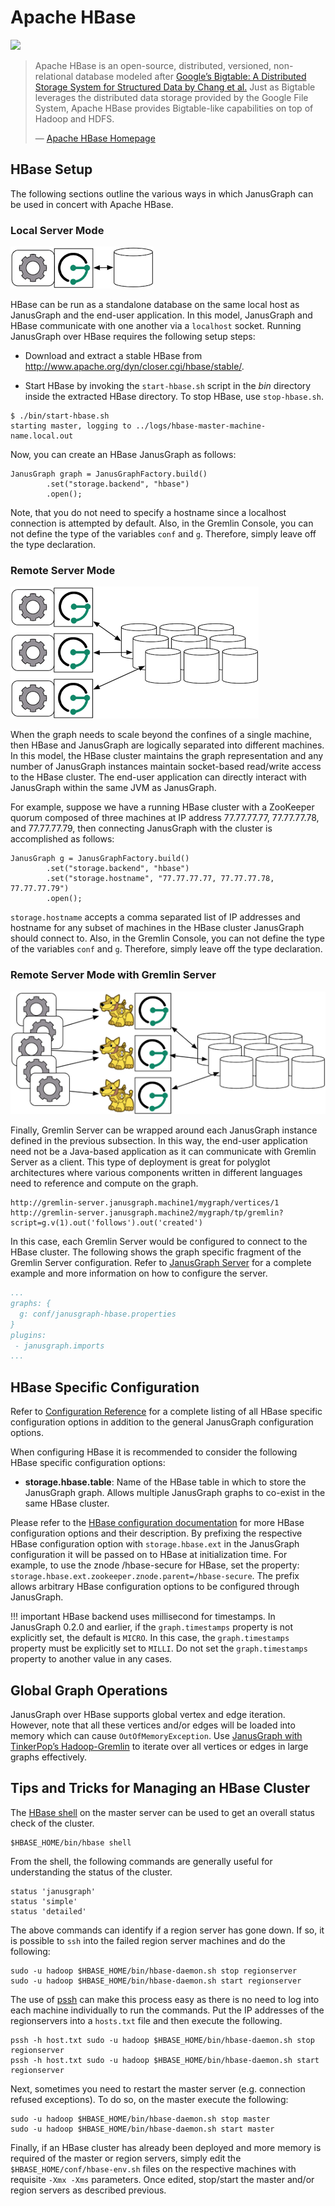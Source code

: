 Apache HBase
============

![](http://hbase.apache.org/images/hbase_logo.png)

> Apache HBase is an open-source, distributed, versioned, non-relational
> database modeled after [Google’s Bigtable: A Distributed Storage
> System for Structured Data by Chang et
> al.](http://static.googleusercontent.com/media/research.google.com/en/us/archive/bigtable-osdi06.pdf)
> Just as Bigtable leverages the distributed data storage provided by
> the Google File System, Apache HBase provides Bigtable-like
> capabilities on top of Hadoop and HDFS.
>
> —  [Apache HBase Homepage](http://hbase.apache.org/)

HBase Setup
-----------

The following sections outline the various ways in which JanusGraph can
be used in concert with Apache HBase.

### Local Server Mode

![](modes-local.png)

HBase can be run as a standalone database on the same local host as
JanusGraph and the end-user application. In this model, JanusGraph and
HBase communicate with one another via a `localhost` socket. Running
JanusGraph over HBase requires the following setup steps:

-   Download and extract a stable HBase from
    <http://www.apache.org/dyn/closer.cgi/hbase/stable/>.

-   Start HBase by invoking the `start-hbase.sh` script in the *bin*
    directory inside the extracted HBase directory. To stop HBase, use
    `stop-hbase.sh`.

<!-- -->

    $ ./bin/start-hbase.sh
    starting master, logging to ../logs/hbase-master-machine-name.local.out

Now, you can create an HBase JanusGraph as follows:

    JanusGraph graph = JanusGraphFactory.build()
            .set("storage.backend", "hbase")
            .open();

Note, that you do not need to specify a hostname since a localhost
connection is attempted by default. Also, in the Gremlin Console, you
can not define the type of the variables `conf` and `g`. Therefore,
simply leave off the type declaration.

### Remote Server Mode

![](modes-distributed.png)

When the graph needs to scale beyond the confines of a single machine,
then HBase and JanusGraph are logically separated into different
machines. In this model, the HBase cluster maintains the graph
representation and any number of JanusGraph instances maintain
socket-based read/write access to the HBase cluster. The end-user
application can directly interact with JanusGraph within the same JVM as
JanusGraph.

For example, suppose we have a running HBase cluster with a ZooKeeper
quorum composed of three machines at IP address 77.77.77.77,
77.77.77.78, and 77.77.77.79, then connecting JanusGraph with the
cluster is accomplished as follows:

    JanusGraph g = JanusGraphFactory.build()
            .set("storage.backend", "hbase")
            .set("storage.hostname", "77.77.77.77, 77.77.77.78, 77.77.77.79")
            .open();

`storage.hostname` accepts a comma separated list of IP addresses and
hostname for any subset of machines in the HBase cluster JanusGraph
should connect to. Also, in the Gremlin Console, you can not define the
type of the variables `conf` and `g`. Therefore, simply leave off the
type declaration.

### Remote Server Mode with Gremlin Server

![](modes-rexster.png)

Finally, Gremlin Server can be wrapped around each JanusGraph instance
defined in the previous subsection. In this way, the end-user
application need not be a Java-based application as it can communicate
with Gremlin Server as a client. This type of deployment is great for
polyglot architectures where various components written in different
languages need to reference and compute on the graph.

    http://gremlin-server.janusgraph.machine1/mygraph/vertices/1
    http://gremlin-server.janusgraph.machine2/mygraph/tp/gremlin?script=g.v(1).out('follows').out('created')

In this case, each Gremlin Server would be configured to connect to the
HBase cluster. The following shows the graph specific fragment of the
Gremlin Server configuration. Refer to [JanusGraph Server](../basics/server.md) for a complete
example and more information on how to configure the server.

```yaml
...
graphs: {
  g: conf/janusgraph-hbase.properties
}
plugins:
 - janusgraph.imports
...
```

HBase Specific Configuration
----------------------------

Refer to [Configuration Reference](../basics/configuration-reference.md) for a complete listing of all HBase specific
configuration options in addition to the general JanusGraph
configuration options.

When configuring HBase it is recommended to consider the following HBase
specific configuration options:

-   **storage.hbase.table**: Name of the HBase table in which to store
    the JanusGraph graph. Allows multiple JanusGraph graphs to co-exist
    in the same HBase cluster.

Please refer to the [HBase configuration
documentation](http://hbase.apache.org/book/config.files.html) for more
HBase configuration options and their description. By prefixing the
respective HBase configuration option with `storage.hbase.ext` in the
JanusGraph configuration it will be passed on to HBase at initialization
time. For example, to use the znode /hbase-secure for HBase, set the
property: `storage.hbase.ext.zookeeper.znode.parent=/hbase-secure`. The
prefix allows arbitrary HBase configuration options to be configured
through JanusGraph.

!!! important
    HBase backend uses millisecond for timestamps. In JanusGraph 0.2.0 and
    earlier, if the `graph.timestamps` property is not explicitly set, the
    default is `MICRO`. In this case, the `graph.timestamps` property must
    be explicitly set to `MILLI`. Do not set the `graph.timestamps`
    property to another value in any cases.

Global Graph Operations
-----------------------

JanusGraph over HBase supports global vertex and edge iteration.
However, note that all these vertices and/or edges will be loaded into
memory which can cause `OutOfMemoryException`. Use [JanusGraph with TinkerPop’s Hadoop-Gremlin](../advanced-topics/hadoop.md) to
iterate over all vertices or edges in large graphs effectively.

Tips and Tricks for Managing an HBase Cluster
---------------------------------------------

The [HBase shell](http://wiki.apache.org/hadoop/Hbase/Shell) on the
master server can be used to get an overall status check of the cluster.

    $HBASE_HOME/bin/hbase shell

From the shell, the following commands are generally useful for
understanding the status of the cluster.

    status 'janusgraph'
    status 'simple'
    status 'detailed'

The above commands can identify if a region server has gone down. If so,
it is possible to `ssh` into the failed region server machines and do
the following:

    sudo -u hadoop $HBASE_HOME/bin/hbase-daemon.sh stop regionserver
    sudo -u hadoop $HBASE_HOME/bin/hbase-daemon.sh start regionserver

The use of [pssh](http://code.google.com/p/parallel-ssh/) can make this
process easy as there is no need to log into each machine individually
to run the commands. Put the IP addresses of the regionservers into a
`hosts.txt` file and then execute the following.

    pssh -h host.txt sudo -u hadoop $HBASE_HOME/bin/hbase-daemon.sh stop regionserver
    pssh -h host.txt sudo -u hadoop $HBASE_HOME/bin/hbase-daemon.sh start regionserver

Next, sometimes you need to restart the master server (e.g. connection
refused exceptions). To do so, on the master execute the following:

    sudo -u hadoop $HBASE_HOME/bin/hbase-daemon.sh stop master
    sudo -u hadoop $HBASE_HOME/bin/hbase-daemon.sh start master

Finally, if an HBase cluster has already been deployed and more memory
is required of the master or region servers, simply edit the
`$HBASE_HOME/conf/hbase-env.sh` files on the respective machines with
requisite `-Xmx -Xms` parameters. Once edited, stop/start the master
and/or region servers as described previous.
